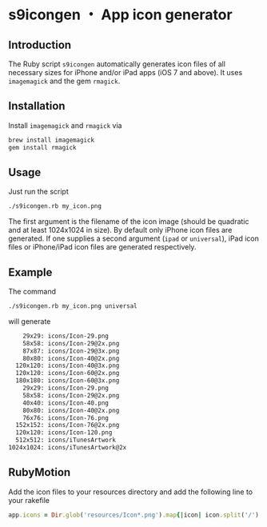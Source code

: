 s9icongen ・ App icon generator
===============================

## Introduction

The Ruby script `s9icongen` automatically generates icon files of all necessary sizes for iPhone and/or iPad apps (iOS 7 and above). It uses `imagemagick` and the gem `rmagick`.

## Installation

Install `imagemagick` and `rmagick` via

```bash
brew install imagemagick
gem install rmagick
```

## Usage

Just run the script 

```bash
./s9icongen.rb my_icon.png
```

The first argument is the filename of the icon image (should be quadratic and at least 1024x1024 in size). By default only iPhone icon files are generated. If one supplies a second argument (`ipad` or `universal`), iPad icon files or iPhone/iPad icon files are generated respectively.

## Example 

The command

```bash
./s9icongen.rb my_icon.png universal
```

will generate

```bash
    29x29: icons/Icon-29.png
    58x58: icons/Icon-29@2x.png
    87x87: icons/Icon-29@3x.png
    80x80: icons/Icon-40@2x.png
  120x120: icons/Icon-40@3x.png
  120x120: icons/Icon-60@2x.png
  180x180: icons/Icon-60@3x.png
    29x29: icons/Icon-29.png
    58x58: icons/Icon-29@2x.png
    40x40: icons/Icon-40.png
    80x80: icons/Icon-40@2x.png
    76x76: icons/Icon-76.png
  152x152: icons/Icon-76@2x.png
  120x120: icons/Icon-120.png
  512x512: icons/iTunesArtwork
1024x1024: icons/iTunesArtwork@2x
```

## RubyMotion

Add the icon files to your resources directory and add the following line to your rakefile

```ruby
app.icons = Dir.glob('resources/Icon*.png').map{|icon| icon.split('/').last}
```